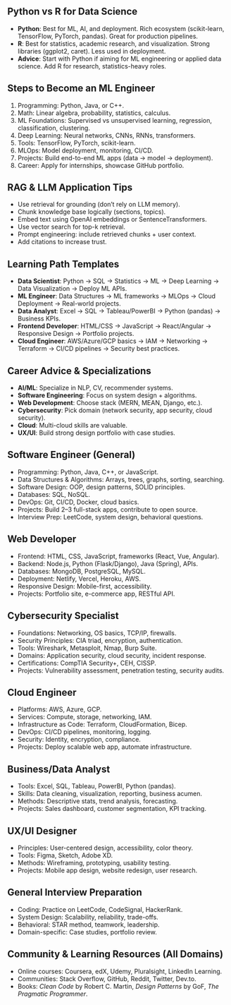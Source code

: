 ## Python vs R for Data Science
- **Python**: Best for ML, AI, and deployment. Rich ecosystem (scikit-learn, TensorFlow, PyTorch, pandas). Great for production pipelines.  
- **R**: Best for statistics, academic research, and visualization. Strong libraries (ggplot2, caret). Less used in deployment.  
- **Advice**: Start with Python if aiming for ML engineering or applied data science. Add R for research, statistics-heavy roles.

## Steps to Become an ML Engineer
1. Programming: Python, Java, or C++.  
2. Math: Linear algebra, probability, statistics, calculus.  
3. ML Foundations: Supervised vs unsupervised learning, regression, classification, clustering.  
4. Deep Learning: Neural networks, CNNs, RNNs, transformers.  
5. Tools: TensorFlow, PyTorch, scikit-learn.  
6. MLOps: Model deployment, monitoring, CI/CD.  
7. Projects: Build end-to-end ML apps (data → model → deployment).  
8. Career: Apply for internships, showcase GitHub portfolio.

## RAG & LLM Application Tips
- Use retrieval for grounding (don’t rely on LLM memory).  
- Chunk knowledge base logically (sections, topics).  
- Embed text using OpenAI embeddings or SentenceTransformers.  
- Use vector search for top-k retrieval.  
- Prompt engineering: include retrieved chunks + user context.  
- Add citations to increase trust.

## Learning Path Templates
- **Data Scientist**: Python → SQL → Statistics → ML → Deep Learning → Data Visualization → Deploy ML APIs.  
- **ML Engineer**: Data Structures → ML frameworks → MLOps → Cloud Deployment → Real-world projects.  
- **Data Analyst**: Excel → SQL → Tableau/PowerBI → Python (pandas) → Business KPIs.  
- **Frontend Developer**: HTML/CSS → JavaScript → React/Angular → Responsive Design → Portfolio projects.  
- **Cloud Engineer**: AWS/Azure/GCP basics → IAM → Networking → Terraform → CI/CD pipelines → Security best practices.  

## Career Advice & Specializations
- **AI/ML**: Specialize in NLP, CV, recommender systems.  
- **Software Engineering**: Focus on system design + algorithms.  
- **Web Development**: Choose stack (MERN, MEAN, Django, etc.).  
- **Cybersecurity**: Pick domain (network security, app security, cloud security).  
- **Cloud**: Multi-cloud skills are valuable.  
- **UX/UI**: Build strong design portfolio with case studies.

## Software Engineer (General)
- Programming: Python, Java, C++, or JavaScript.  
- Data Structures & Algorithms: Arrays, trees, graphs, sorting, searching.  
- Software Design: OOP, design patterns, SOLID principles.  
- Databases: SQL, NoSQL.  
- DevOps: Git, CI/CD, Docker, cloud basics.  
- Projects: Build 2–3 full-stack apps, contribute to open source.  
- Interview Prep: LeetCode, system design, behavioral questions.  

## Web Developer
- Frontend: HTML, CSS, JavaScript, frameworks (React, Vue, Angular).  
- Backend: Node.js, Python (Flask/Django), Java (Spring), APIs.  
- Databases: MongoDB, PostgreSQL, MySQL.  
- Deployment: Netlify, Vercel, Heroku, AWS.  
- Responsive Design: Mobile-first, accessibility.  
- Projects: Portfolio site, e-commerce app, RESTful API.

## Cybersecurity Specialist
- Foundations: Networking, OS basics, TCP/IP, firewalls.  
- Security Principles: CIA triad, encryption, authentication.  
- Tools: Wireshark, Metasploit, Nmap, Burp Suite.  
- Domains: Application security, cloud security, incident response.  
- Certifications: CompTIA Security+, CEH, CISSP.  
- Projects: Vulnerability assessment, penetration testing, security audits.

## Cloud Engineer
- Platforms: AWS, Azure, GCP.  
- Services: Compute, storage, networking, IAM.  
- Infrastructure as Code: Terraform, CloudFormation, Bicep.  
- DevOps: CI/CD pipelines, monitoring, logging.  
- Security: Identity, encryption, compliance.  
- Projects: Deploy scalable web app, automate infrastructure.

## Business/Data Analyst
- Tools: Excel, SQL, Tableau, PowerBI, Python (pandas).  
- Skills: Data cleaning, visualization, reporting, business acumen.  
- Methods: Descriptive stats, trend analysis, forecasting.  
- Projects: Sales dashboard, customer segmentation, KPI tracking.

## UX/UI Designer
- Principles: User-centered design, accessibility, color theory.  
- Tools: Figma, Sketch, Adobe XD.  
- Methods: Wireframing, prototyping, usability testing.  
- Projects: Mobile app design, website redesign, user research.

## General Interview Preparation
- Coding: Practice on LeetCode, CodeSignal, HackerRank.  
- System Design: Scalability, reliability, trade-offs.  
- Behavioral: STAR method, teamwork, leadership.  
- Domain-specific: Case studies, portfolio review.

## Community & Learning Resources (All Domains)
- Online courses: Coursera, edX, Udemy, Pluralsight, LinkedIn Learning.  
- Communities: Stack Overflow, GitHub, Reddit, Twitter, Dev.to.  
- Books: *Clean Code* by Robert C. Martin, *Design Patterns* by GoF, *The Pragmatic Programmer*.
